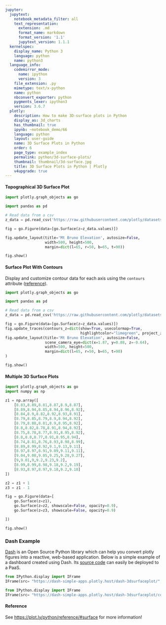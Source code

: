 ```yaml
---
jupyter:
  jupytext:
    notebook_metadata_filter: all
    text_representation:
      extension: .md
      format_name: markdown
      format_version: '1.1'
      jupytext_version: 1.1.1
  kernelspec:
    display_name: Python 3
    language: python
    name: python3
  language_info:
    codemirror_mode:
      name: ipython
      version: 3
    file_extension: .py
    mimetype: text/x-python
    name: python
    nbconvert_exporter: python
    pygments_lexer: ipython3
    version: 3.6.7
  plotly:
    description: How to make 3D-surface plots in Python
    display_as: 3d_charts
    has_thumbnail: true
    ipynb: ~notebook_demo/66
    language: python
    layout: user-guide
    name: 3D Surface Plots in Python
    order: 6
    page_type: example_index
    permalink: python/3d-surface-plots/
    thumbnail: thumbnail/3d-surface.jpg
    title: 3D Surface Plots in Python | Plotly
    v4upgrade: true
---
```


#### Topographical 3D Surface Plot

```python
import plotly.graph_objects as go

import pandas as pd

# Read data from a csv
z_data = pd.read_csv('https://raw.githubusercontent.com/plotly/datasets/master/api_docs/mt_bruno_elevation.csv')

fig = go.Figure(data=[go.Surface(z=z_data.values)])

fig.update_layout(title='Mt Bruno Elevation', autosize=False,
                  width=500, height=500,
                  margin=dict(l=65, r=50, b=65, t=90))

fig.show()
```

#### Surface Plot With Contours


Display and customize contour data for each axis using the `contours` attribute ([reference](plot.ly/python/reference/#surface-contours)).

```python
import plotly.graph_objects as go

import pandas as pd

# Read data from a csv
z_data = pd.read_csv('https://raw.githubusercontent.com/plotly/datasets/master/api_docs/mt_bruno_elevation.csv')

fig = go.Figure(data=[go.Surface(z=z_data.values)])
fig.update_traces(contours_z=dict(show=True, usecolormap=True,
                                  highlightcolor="limegreen", project_z=True))
fig.update_layout(title='Mt Bruno Elevation', autosize=False,
                  scene_camera_eye=dict(x=1.87, y=0.88, z=-0.64),
                  width=500, height=500,
                  margin=dict(l=65, r=50, b=65, t=90)
)

fig.show()
```

#### Multiple 3D Surface Plots

```python
import plotly.graph_objects as go
import numpy as np

z1 = np.array([
    [8.83,8.89,8.81,8.87,8.9,8.87],
    [8.89,8.94,8.85,8.94,8.96,8.92],
    [8.84,8.9,8.82,8.92,8.93,8.91],
    [8.79,8.85,8.79,8.9,8.94,8.92],
    [8.79,8.88,8.81,8.9,8.95,8.92],
    [8.8,8.82,8.78,8.91,8.94,8.92],
    [8.75,8.78,8.77,8.91,8.95,8.92],
    [8.8,8.8,8.77,8.91,8.95,8.94],
    [8.74,8.81,8.76,8.93,8.98,8.99],
    [8.89,8.99,8.92,9.1,9.13,9.11],
    [8.97,8.97,8.91,9.09,9.11,9.11],
    [9.04,9.08,9.05,9.25,9.28,9.27],
    [9,9.01,9,9.2,9.23,9.2],
    [8.99,8.99,8.98,9.18,9.2,9.19],
    [8.93,8.97,8.97,9.18,9.2,9.18]
])

z2 = z1 + 1
z3 = z1 - 1

fig = go.Figure(data=[
    go.Surface(z=z1),
    go.Surface(z=z2, showscale=False, opacity=0.9),
    go.Surface(z=z3, showscale=False, opacity=0.9)

])

fig.show()
```

### Dash Example


[Dash](https://plot.ly/products/dash/) is an Open Source Python library which can help you convert plotly figures into a reactive, web-based application. Below is a simple example of a dashboard created using Dash. Its [source code](https://github.com/plotly/simple-example-chart-apps/tree/master/dash-3dsurfaceplot) can easily be deployed to a PaaS.

```python
from IPython.display import IFrame
IFrame(src= "https://dash-simple-apps.plotly.host/dash-3dsurfaceplot/", width="100%", height=950 ,frameBorder="0")
```

```python
from IPython.display import IFrame
IFrame(src= "https://dash-simple-apps.plotly.host/dash-3dsurfaceplot/code", width="100%", height=500 ,frameBorder="0")
```

#### Reference


See https://plot.ly/python/reference/#surface for more information!